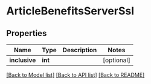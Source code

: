 # ArticleBenefitsServerSsl

## Properties
Name | Type | Description | Notes
------------ | ------------- | ------------- | -------------
**inclusive** | **int** |  | [optional] 

[[Back to Model list]](../README.md#documentation-for-models) [[Back to API list]](../README.md#documentation-for-api-endpoints) [[Back to README]](../README.md)


